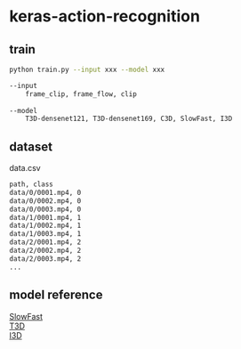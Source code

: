# keras-action-recognition


## train
```sh 
python train.py --input xxx --model xxx
```

```sh
--input 
    frame_clip, frame_flow, clip
  
--model
    T3D-densenet121, T3D-densenet169, C3D, SlowFast, I3D
```

## dataset
data.csv
```sh
path, class
data/0/0001.mp4, 0
data/0/0002.mp4, 0
data/0/0003.mp4, 0
data/1/0001.mp4, 1
data/1/0002.mp4, 1
data/1/0003.mp4, 1
data/2/0001.mp4, 2
data/2/0002.mp4, 2
data/2/0003.mp4, 2
...
```

## model reference
[SlowFast](https://github.com/xuzheyuan624/slowfast-keras)
<br>
[T3D](https://github.com/rekon/T3D-keras)
<br>
[I3D](https://github.com/dlpbc/keras-kinetics-i3d)
